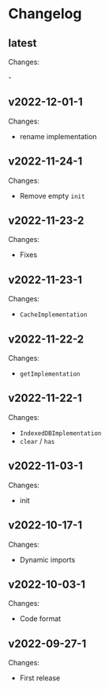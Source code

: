 # Changelog

## latest

Changes:

\-

## v2022-12-01-1

Changes:

- rename implementation

## v2022-11-24-1

Changes:

- Remove empty `init`

## v2022-11-23-2

Changes:

- Fixes

## v2022-11-23-1

Changes:

- `CacheImplementation`

## v2022-11-22-2

Changes:

- `getImplementation`

## v2022-11-22-1

Changes:

- `IndexedDBImplementation`
- `clear` / `has`

## v2022-11-03-1

Changes:

- init

## v2022-10-17-1

Changes:

- Dynamic imports

## v2022-10-03-1

Changes:

- Code format

## v2022-09-27-1

Changes:

- First release
